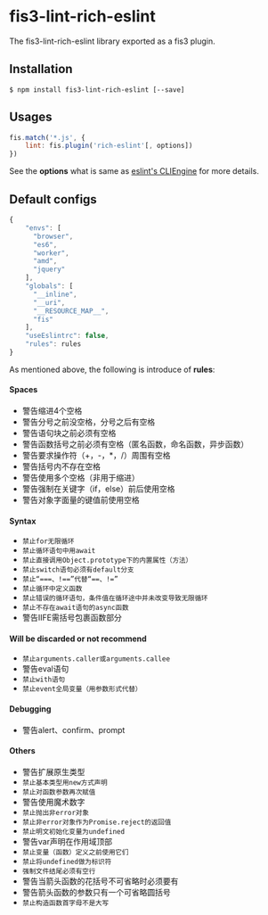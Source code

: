 # fis3-lint-rich-eslint
The fis3-lint-rich-eslint library exported as a fis3 plugin.
## Installation
``` shell
$ npm install fis3-lint-rich-eslint [--save]
```

## Usages
``` js
fis.match('*.js', {
    lint: fis.plugin('rich-eslint'[, options])
})

```
See the **options** what is same as [eslint's CLIEngine](https://eslint.org/docs/developer-guide/nodejs-api#cliengine) for more details.

## Default configs
``` js
{
    "envs": [
      "browser",
      "es6",
      "worker",
      "amd",
      "jquery"
    ],
    "globals": [
      "__inline",
      "__uri",
      "__RESOURCE_MAP__",
      "fis"
    ],
    "useEslintrc": false,
    "rules": rules
}
```
As mentioned above, the following is introduce of **rules**:

#### Spaces

* 警告缩进4个空格
* 警告分号之前没空格，分号之后有空格
* 警告语句块之前必须有空格
* 警告函数括号之前必须有空格（匿名函数，命名函数，异步函数）
* 警告要求操作符（+，-，*，/）周围有空格
* 警告括号内不存在空格
* 警告使用多个空格（非用于缩进）
* 警告强制在关键字（if，else）前后使用空格
* 警告对象字面量的键值前使用空格

#### Syntax
* `禁止for无限循环`
* `禁止循环语句中用await`
* `禁止直接调用Object.prototype下的内置属性（方法）`
* `禁止switch语句必须有default分支`
* `禁止“===、!==”代替“==、!=”`
* `禁止循环中定义函数`
* `禁止错误的循环语句，条件值在循环途中并未改变导致无限循环`
* `禁止不存在await语句的async函数`
* 警告IIFE需括号包裹函数部分

#### Will be discarded or not recommend
* `禁止arguments.caller或arguments.callee`
* 警告eval语句
* `禁止with语句`
* `禁止event全局变量（用参数形式代替）`

#### Debugging
* 警告alert、confirm、prompt

#### Others
* 警告扩展原生类型
* `禁止基本类型用new方式声明`
* `禁止对函数参数再次赋值`
* 警告使用魔术数字
* `禁止抛出非error对象`
* `禁止非error对象作为Promise.reject的返回值`
* `禁止明文初始化变量为undefined`
* 警告var声明在作用域顶部
* `禁止变量（函数）定义之前使用它们`
* `禁止将undefined做为标识符`
* `强制文件结尾必须有空行`
* 警告当箭头函数的花括号不可省略时必须要有
* 警告箭头函数的参数只有一个可省略圆括号
* `禁止构造函数首字母不是大写`

